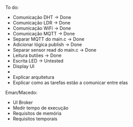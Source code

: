 To do:
* Comunicação DHT -> Done
* Comunicação LDR -> Done
* Comunicação WiFi -> Done
* Comunicação MQTT -> Done
* Separar MQTT do main.c -> Done
* Adicionar lógica publish -> Done
* Separar sensor read do main.c  -> Done
* Leitura butões -> Done
* Escrita LED -> Untested
* Display UI
* 
* Explicar arquitetura
* Explicar como as tarefas estão a comunicar entre elas

Eman/Macedo:
* UI Broker
* Medir tempo de execução
* Requisitos de memória
* Requisitos temporais